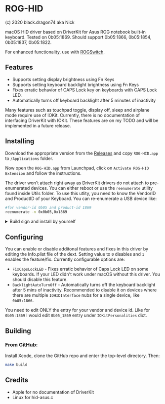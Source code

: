 # ROG-HID

(c) 2020 black.dragon74 aka Nick

macOS HID driver based on DriverKit for Asus ROG notebook built-in keyboard.  Tested on 0b05:1869. Should support 0b05:1866, 0b05:1854, 0b05:1837, 0b05:1822.

For enhanced functionality, use with [ROGSwitch](https://github.com/black-dragon74/ROGSwitch).

## Features
- Supports setting display brightness using Fn Keys
- Supports setting keyboard backlight brightness using Fn Keys
- Fixes erratic behavior of CAPS Lock key on keyboards with CAPS Lock LED.
- Automatically turns off keyboard backlight after 5 minutes of inactivity

Many features such as touchpad toggle, display off, sleep and airplane mode require use of IOKit. Currently, there is no documentation of interfacing DriverKit with IOKit. These features are on my TODO and will be implemented in a future release.

## Installing

Download the appropriate version from the [Releases](https://github.com/black-dragon74/ROG-HID/releases) and copy `ROG-HID.app` to `/Applications` folder.

Now open the `ROG-HID.app` from Launchpad, click on `Activate ROG-HID Extension` and follow the instructions.

The driver won't attach right away as DriverKit drivers do not attach to pre-enumerated devices. You can either reboot or use the `reenumerate` utility found inside Utils folder. To use this utlity, you need to know the VendorID and ProductID of your Keyboard. You can re-enumerate a USB device like:

```sh
#for vendor-id 0b05 and product-id 1869
reenumerate -v 0x0b05,0x1869
```

<details>
  <summary>Build sign and install by yourself</summary>
    
  In order to build and use this driver, make sure your SIP is disabled and you have a free Apple developer account along with Xcode.

  Then, you need to change the `codesign.sh` file to reflect your own developer identity. Follow the steps below to find and update your developer identity.

  ```sh
  # Find the code signing identity
  security find-identity -p codesigning -v
  ```

  Copy the identity you get and then open the `codesign.sh` file. Replace the existing identity with the new one.

  Now we need to enable DriverKit development mode. Run `systemextensionsctl developer on` in Terminal.

  Now run the following commands in Terminal to build and install.

  ```sh
  make
  make install
  ```
    
</details>

## Configuring

You can enable or disable additonal features and fixes in this driver by editing the Info.plist file of the dext. Setting value to `0` disables and `1` enables the feature/fix. Currently configurable options are:

- `FixCapsLockLED` - Fixes erratic behavior of Caps Lock LED on some keyboards. If your LED didn't work under macOS without this driver. You should disable this feature.
- `BacklightAutoTurnOff` - Automatically turns off the keyboard backlight after 5 mins of inactivity. Recommended to disable it on devices where there are multiple `IOHIDInterface` nubs for a single device, like `0b05:1866`.

You need to edit ONLY the entry for your vendor and device id. Like for `0b05:1869` I would edit `0b05_1869` entry under `IOKitPersonalities` dict.

## Building

### From GitHub:

Install Xcode, clone the GitHub repo and enter the top-level directory.  Then:

```sh
make build
```

## Credits

- Apple for no documentation of DriverKit
- Linux for hid-asus.c

